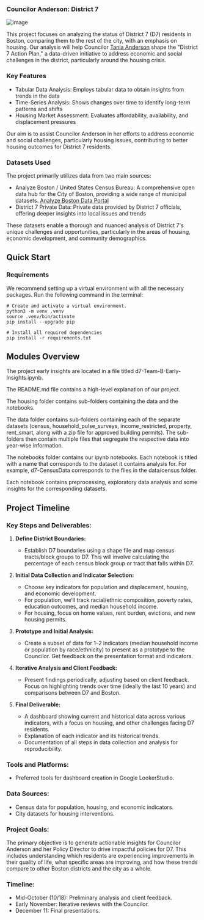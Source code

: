 ### **Councilor Anderson: District 7**

![image](https://github.com/user-attachments/assets/d8a4d7fb-f9ae-4599-b70d-f63d7177de4f)

This project focuses on analyzing the status of District 7 (D7) residents in Boston, comparing them to the rest of the city, with an emphasis on housing. Our analysis will help Councilor [Tania Anderson](https://www.boston.gov/departments/city-council/tania-fernandes-anderson) shape the "District 7 Action Plan," a data-driven initiative to address economic and social challenges in the district, particularly around the housing crisis.

### Key Features

- Tabular Data Analysis: Employs tabular data to obtain insights from trends in the data
- Time-Series Analysis: Shows changes over time to identify long-term patterns and shifts
- Housing Market Assessment: Evaluates affordability, availability, and displacement pressures

Our aim is to assist Councilor Anderson in her efforts to address economic and social challenges, particularly housing issues, contributing to better housing outcomes for District 7 residents.

### Datasets Used

The project primarily utilizes data from two main sources:

- Analyze Boston / United States Census Bureau: A comprehensive open data hub for the City of Boston, providing a wide range of municipal datasets. [Analyze Boston Data Portal](https://data.boston.gov/)
- District 7 Private Data: Private data provided by District 7 officials, offering deeper insights into local issues and trends

These datasets enable a thorough and nuanced analysis of District 7's unique challenges and opportunities, particularly in the areas of housing, economic development, and community demographics.

## Quick Start

### Requirements

We recommend setting up a virtual environment with all the necessary packages. Run the following command in the terminal:

```
# Create and activate a virtual environment.
python3 -m venv .venv
source .venv/bin/activate
pip install --upgrade pip

# Install all required dependencies
pip install -r requirements.txt
```

## Modules Overview
The project early insights are located in a file titled d7-Team-B-Early-Insights.ipynb.

The README.md file contains a high-level explanation of our project. 

The housing folder contains sub-folders containing the data and the notebooks. 

The data folder contains sub-folders containing each of the separate datasets (census, household_pulse_surveys, income_restricted, property, rent_smart, along with a zip file for approved building permits). The sub-folders then contain multiple files that segregate the respective data into year-wise information.

The notebooks folder contains our ipynb notebooks. Each notebook is titled with a name that corresponds to the dataset it contains analysis for. For example, d7-CensusData corresponds to the files in the data/census folder.

Each notebook contains preprocessing, exploratory data analysis and some insights for the corresponding datasets. 

## Project Timeline

### Key Steps and Deliverables:

1. **Define District Boundaries:**

   - Establish D7 boundaries using a shape file and map census tracts/block groups to D7. This will involve calculating the percentage of each census block group or tract that falls within D7.

2. **Initial Data Collection and Indicator Selection:**

   - Choose key indicators for population and displacement, housing, and economic development.
   - For population, we’ll track racial/ethnic composition, poverty rates, education outcomes, and median household income.
   - For housing, focus on home values, rent burden, evictions, and new housing permits.

3. **Prototype and Initial Analysis:**

   - Create a subset of data for 1–2 indicators (median household income or population by race/ethnicity) to present as a prototype to the Councilor. Get feedback on the presentation format and indicators.

4. **Iterative Analysis and Client Feedback:**

   - Present findings periodically, adjusting based on client feedback. Focus on highlighting trends over time (ideally the last 10 years) and comparisons between D7 and Boston.

5. **Final Deliverable:**
   - A dashboard showing current and historical data across various indicators, with a focus on housing, and other challenges facing D7 residents.
   - Explanation of each indicator and its historical trends.
   - Documentation of all steps in data collection and analysis for reproducibility.

### Tools and Platforms:

- Preferred tools for dashboard creation in Google LookerStudio.

### Data Sources:

- Census data for population, housing, and economic indicators.
- City datasets for housing interventions.

### Project Goals:

The primary objective is to generate actionable insights for Councilor Anderson and her Policy Director to drive impactful policies for D7. This includes understanding which residents are experiencing improvements in their quality of life, what specific areas are improving, and how these trends compare to other Boston districts and the city as a whole.

### Timeline:

- Mid-October (10/18): Preliminary analysis and client feedback.
- Early November: Iterative reviews with the Councilor.
- December 11: Final presentations.
